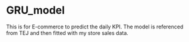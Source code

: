 # GRU_model
This is for E-commerce to predict the daily KPI.
The model is referenced from TEJ and then fitted with my store sales data.
